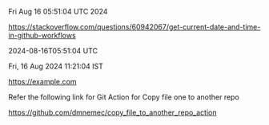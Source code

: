 Fri Aug 16 05:51:04 UTC 2024

https://stackoverflow.com/questions/60942067/get-current-date-and-time-in-github-workflows

2024-08-16T05:51:04 UTC

Fri, 16 Aug 2024 11:21:04  IST

https://example.com

Refer the following link for Git Action for Copy file one to another repo

https://github.com/dmnemec/copy_file_to_another_repo_action
